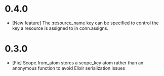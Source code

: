 0.4.0
======

* [New feature] The :resource_name key can be specified to control the key a resource is assigned
  to in conn.assigns.

0.3.0
=======

* [Fix] Scope.from_atom stores a scope_key atom rather than an anonymous function to avoid Elixir
  serialization issues

